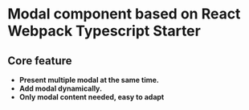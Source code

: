 # Modal component based on React Webpack Typescript Starter

## Core feature

- **Present multiple modal at the same time.**
- **Add modal dynamically.**
- **Only modal content needed, easy to adapt**
